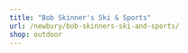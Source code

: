 ```yaml
---
title: "Bob Skinner's Ski & Sports"
url: /newbury/bob-skinners-ski-and-sports/
shop: outdoor
---
```

